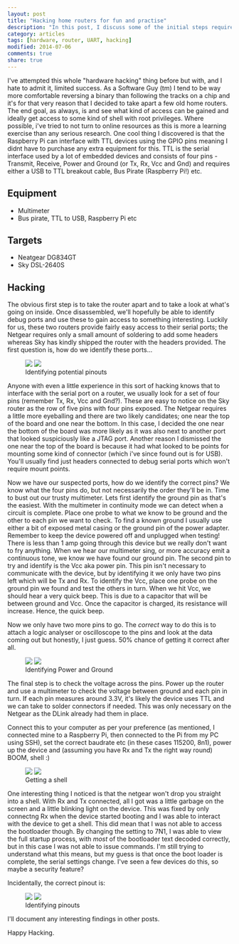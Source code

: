 ```yaml
---
layout: post
title: "Hacking home routers for fun and practise"
description: "In this post, I discuss some of the initial steps required when hardware hacking."
category: articles
tags: [hardware, router, UART, hacking]
modified: 2014-07-06
comments: true
share: true
---
```


I've attempted this whole "hardware hacking" thing before but with, and I hate to admit it, limited success. As a Software Guy (tm) I tend to be way more comfortable reversing a binary than following the tracks on a chip and it's for that very reason that I decided to take apart a few old home routers. The end goal, as always, is and see what kind of access can be gained and ideally get access to some kind of shell with root privileges. Where possible, i've tried to not turn to online resources as this is more a learning exercise than any serious research. One cool thing I discovered is that the Raspberry Pi can interface with TTL devices using the GPIO pins meaning I didnt have to purchase any extra equipment for this. TTL is the serial interface used by a lot of embedded devices and consists of four pins - Transmit, Receive, Power and Ground (or Tx, Rx, Vcc and Gnd) and requires either a USB to TTL breakout cable, Bus Pirate (Raspberry Pi!) etc.

## Equipment
* Multimeter
* Bus pirate, TTL to USB, Raspberry Pi etc

## Targets

* Neatgear DG834GT
* Sky DSL-2640S

## Hacking
The obvious first step is to take the router apart and to take a look at what's going on inside. Once disassembled, we'll hopefully be able to identify debug ports and use these to gain access to something interesting. Luckily for us, these two routers provide fairly easy access to their serial ports; the Netgear requires only a small amount of soldering to add some headers whereas Sky has kindly shipped the router with the headers provided. The first question is, how do we identify these ports...

<figure>
	<a href="/blog/images/posts/2014-07-06-hacking-home-routers-for-fun-and-practise/IMG-20140208-00117.jpg"><img src="/blog/images/posts/2014-07-06-hacking-home-routers-for-fun-and-practise/IMG-20140208-00117Thumbnail.jpg"></a>
	<a href="/blog/images/posts/2014-07-06-hacking-home-routers-for-fun-and-practise/IMG-20140208-00114.jpg"><img src="/blog/images/posts/2014-07-06-hacking-home-routers-for-fun-and-practise/IMG-20140208-00114Thumbnail.jpg"></a>
	<figcaption>Identifying potential pinouts</figcaption>
</figure>





Anyone with even a little experience in this sort of hacking knows that to interface with the serial port on a router, we usually look for a set of four pins (remember Tx, Rx, Vcc and Gnd?). These are easy to notice on the Sky router as the row of five pins with four pins exposed. The Netgear requires a little more eyeballing and there are two likely candidates; one near the top of the board and one near the bottom. In this case, I decided the one near the bottom of the board was more likely as it was also next to another port that looked suspiciously like a JTAG port. Another reason I dismissed the one near the top of the board is because it had what looked to be points for mounting some kind of connector (which i've since found out is for USB). You'll usually find just headers connected to debug serial ports which won't require mount points.

Now we have our suspected ports, how do we identify the correct pins? We know what the four pins do, but not necessarily the order they'll be in. Time to bust out our trusty multimeter. Lets first identify the ground pin as that's the easiest. With the multimeter in continuity mode we can detect when a circuit is complete. Place one probe to what we know to be ground and the other to each pin we want to check. To find a known ground I usually use either a bit of exposed metal casing or the ground pin of the power adapter. Remember to keep the device powered off and unplugged when testing! There is less than 1 amp going through this device but we really don't want to fry anything. When we hear our multimeter sing, or more accuracy emit a continuous tone, we know we have found our ground pin. The second pin to try and identify is the Vcc aka power pin. This pin isn't necessary to communicate with the device, but by identifying it we only have two pins left which will be Tx and Rx. To identify the Vcc, place one probe on the ground pin we found and test the others in turn. When we hit Vcc, we should hear a very quick beep. This is due to a capacitor that will be between ground and Vcc. Once the capacitor is charged, its resistance will increase. Hence, the quick beep. 

Now we only have two more pins to go. The *correct* way to do this is to attach a logic analyser or oscilloscope to the pins and look at the data coming out but honestly, I just guess. 50% chance of getting it correct after all.

<figure>
	<a href="/blog/images/posts/2014-07-06-hacking-home-routers-for-fun-and-practise/IMG-20140208-00120.jpg"><img src="/blog/images/posts/2014-07-06-hacking-home-routers-for-fun-and-practise/IMG-20140208-00120Thumbnail.jpg"></a>
	<a href="/blog/images/posts/2014-07-06-hacking-home-routers-for-fun-and-practise/IMG-20140208-00122.jpg"><img src="/blog/images/posts/2014-07-06-hacking-home-routers-for-fun-and-practise/IMG-20140208-00122Thumbnail.jpg"></a>
	<figcaption>Identifying Power and Ground</figcaption>
</figure>


The final step is to check the voltage across the pins. Power up the router and use a multimeter to check the voltage between ground and each pin in turn. If each pin measures around 3.3V, it's likely the device uses TTL and we can take to solder connectors if needed. This was only necessary on the Netgear as the DLink already had them in place. 

Connect this to your computer as per your preference (as mentioned, I connected mine to a Raspberry Pi, then connected to the Pi from my PC using SSH), set the correct baudrate etc (in these cases 115200, 8n1), power up the device and (assuming you have Rx and Tx the right way round) BOOM, shell :)

<figure>
	<a href="/blog/images/posts/2014-07-06-hacking-home-routers-for-fun-and-practise/IMG-20140218-00131.jpg"><img src="/blog/images/posts/2014-07-06-hacking-home-routers-for-fun-and-practise/IMG-20140218-00131Thumbnail.jpg"></a>
	<a href="/blog/images/posts/2014-07-06-hacking-home-routers-for-fun-and-practise/skyRouterSerial.png"><img src="/blog/images/posts/2014-07-06-hacking-home-routers-for-fun-and-practise/skyRouterSerialThumbnail.png"></a>
	<figcaption>Getting a shell</figcaption>
</figure>

One interesting thing I noticed is that the netgear won't drop you straight into a shell. With Rx and Tx connected, all I got was a little garbage on the screen and a little blinking light on the device. This was fixed by only connectng Rx when the device started booting and I was able to interact with the device to get a shell. This did mean that I was not able to access the bootloader though. By changing the setting to 7N1, I was able to view the full startup process, with *most* of the bootloader text decoded correctly, but in this case I was not able to issue commands. I'm still trying to understand what this means, but my guess is that once the boot loader is complete, the serial settings change. I've seen a few devices do this, so maybe a security feature?

Incidentally, the correct pinout is:

<figure>
	<a href="/blog/images/posts/2014-07-06-hacking-home-routers-for-fun-and-practise/skyPinout.jpg"><img src="/blog/images/posts/2014-07-06-hacking-home-routers-for-fun-and-practise/skyPinoutThumbnail.jpg"></a>
	<a href="/blog/images/posts/2014-07-06-hacking-home-routers-for-fun-and-practise/netgearPinout.jpg"><img src="/blog/images/posts/2014-07-06-hacking-home-routers-for-fun-and-practise/netgearPinoutThumbnail.jpg"></a>
	<figcaption>Identifying pinouts</figcaption>
</figure>

I'll document any interesting findings in other posts.

Happy Hacking.
